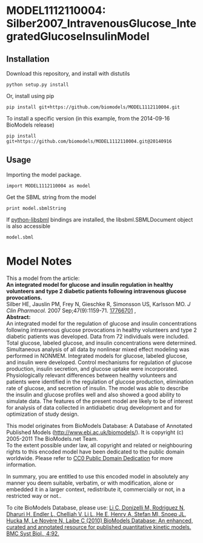 # MODEL1112110004: Silber2007_IntravenousGlucose_IntegratedGlucoseInsulinModel

## Installation

Download this repository, and install with distutils

`python setup.py install`

Or, install using pip

`pip install git+https://github.com/biomodels/MODEL1112110004.git`

To install a specific version (in this example, from the 2014-09-16 BioModels release)

`pip install git+https://github.com/biomodels/MODEL1112110004.git@20140916`

## Usage

Importing the model package.

`import MODEL1112110004 as model`

Get the SBML string from the model

`print model.sbmlString`

If [python-libsbml](https://pypi.python.org/pypi/python-libsbml) bindings are
installed, the libsbml.SBMLDocument object is also accessible

`model.sbml`


# Model Notes


This a model from the article:  
**An integrated model for glucose and insulin regulation in healthy volunteers and type 2 diabetic patients following intravenous glucose provocations.**   
Silber HE, Jauslin PM, Frey N, Gieschke R, Simonsson US, Karlsson MO. _J Clin
Pharmacol._ 2007 Sep;47(9):1159-71.
[17766701](http://www.ncbi.nlm.nih.gov/pubmed/17766701) ,  
**Abstract:**   
An integrated model for the regulation of glucose and insulin concentrations
following intravenous glucose provocations in healthy volunteers and type 2
diabetic patients was developed. Data from 72 individuals were included. Total
glucose, labeled glucose, and insulin concentrations were determined.
Simultaneous analysis of all data by nonlinear mixed effect modeling was
performed in NONMEM. Integrated models for glucose, labeled glucose, and
insulin were developed. Control mechanisms for regulation of glucose
production, insulin secretion, and glucose uptake were incorporated.
Physiologically relevant differences between healthy volunteers and patients
were identified in the regulation of glucose production, elimination rate of
glucose, and secretion of insulin. The model was able to describe the insulin
and glucose profiles well and also showed a good ability to simulate data. The
features of the present model are likely to be of interest for analysis of
data collected in antidiabetic drug development and for optimization of study
design.

This model originates from BioModels Database: A Database of Annotated
Published Models (http://www.ebi.ac.uk/biomodels/). It is copyright (c)
2005-2011 The BioModels.net Team.  
To the extent possible under law, all copyright and related or neighbouring
rights to this encoded model have been dedicated to the public domain
worldwide. Please refer to [CC0 Public Domain
Dedication](http://creativecommons.org/publicdomain/zero/1.0/) for more
information.

In summary, you are entitled to use this encoded model in absolutely any
manner you deem suitable, verbatim, or with modification, alone or embedded it
in a larger context, redistribute it, commercially or not, in a restricted way
or not..  
  
To cite BioModels Database, please use: [Li C, Donizelli M, Rodriguez N,
Dharuri H, Endler L, Chelliah V, Li L, He E, Henry A, Stefan MI, Snoep JL,
Hucka M, Le Novère N, Laibe C (2010) BioModels Database: An enhanced, curated
and annotated resource for published quantitative kinetic models. BMC Syst
Biol., 4:92.](http://www.ncbi.nlm.nih.gov/pubmed/20587024)


